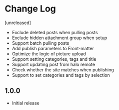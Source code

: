 # Change Log

[unreleased]

- Exclude deleted posts when pulling posts
- Exclude hidden attachment group when setup
- Support batch pulling posts
- Add publish parameters to Front-matter
- Optimize the logic of picture upload
- Support setting categories, tags and title
- Support updating post from halo remote
- Check whether the site matches when publishing
- Support to set categories and tags by selection

## 1.0.0

- Initial release
